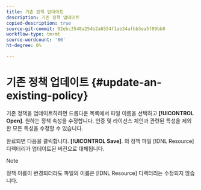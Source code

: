 ```yaml
---
title: 기존 정책 업데이트
description: 기존 정책 업데이트
copied-description: true
source-git-commit: 02ebc3548a254b2a6554f1ab34afbb3ea5f09bb8
workflow-type: tm+mt
source-wordcount: '80'
ht-degree: 0%

---
```


# 기존 정책 업데이트 {#update-an-existing-policy}

기존 정책을 업데이트하려면 드롭다운 목록에서 파일 이름을 선택하고 **[!UICONTROL Open]**. 원하는 정책 속성을 수정합니다. 인증 및 라이선스 체인과 관련된 특성을 제외한 모든 특성을 수정할 수 있습니다.

완료되면 다음을 클릭합니다. **[!UICONTROL Save]**. 의 정책 파일 [!DNL Resource] 디렉터리가 업데이트된 버전으로 대체됩니다.

>[!NOTE]
>
>정책 이름이 변경되더라도 파일의 이름은 [!DNL Resource] 디렉터리는 수정되지 않습니다.
